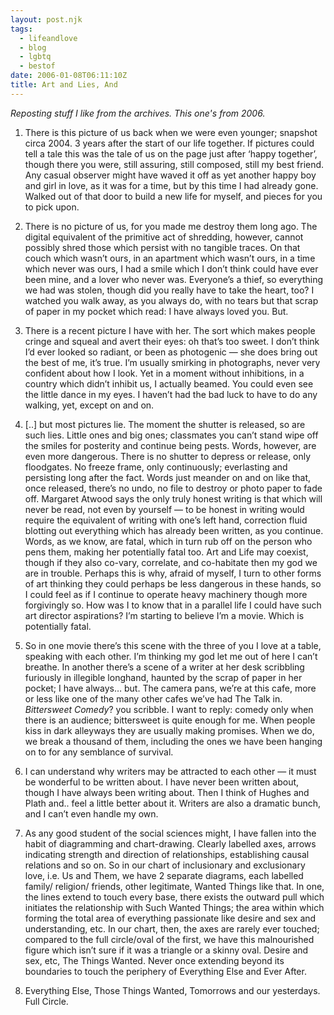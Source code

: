 ```yaml
---
layout: post.njk
tags:
  - lifeandlove
  - blog
  - lgbtq 
  - bestof
date: 2006-01-08T06:11:10Z
title: Art and Lies, And
---
```


_Reposting stuff I like from the archives. This one's from 2006._

1. There is this picture of us back when we were even younger; snapshot circa 2004. 3 years after the start of our life together. If pictures could tell a tale this was the tale of us on the page just after ‘happy together’, though there you were, still assuring, still composed, still my best friend. Any casual observer might have waved it off as yet another happy boy and girl in love, as it was for a time, but by this time I had already gone. Walked out of that door to build a new life for myself, and pieces for you to pick upon.

2. There is no picture of us, for you made me destroy them long ago. The digital equivalent of the primitive act of shredding, however, cannot possibly shred those which persist with no tangible traces. On that couch which wasn’t ours, in an apartment which wasn’t ours, in a time which never was ours, I had a smile which I don’t think could have ever been mine, and a lover who never was. Everyone’s a thief, so everything we had was stolen, though did you really have to take the heart, too? I watched you walk away, as you always do, with no tears but that scrap of paper in my pocket which read: I have always loved you. But.

3. There is a recent picture I have with her. The sort which makes people cringe and squeal and avert their eyes: oh that’s too sweet. I don’t think I’d ever looked so radiant, or been as photogenic — she does bring out the best of me, it’s true. I’m usually smirking in photographs, never very confident about how I look. Yet in a moment without inhibitions, in a country which didn’t inhibit us, I actually beamed. You could even see the little dance in my eyes. I haven’t had the bad luck to have to do any walking, yet, except on and on.

4. [..] but most pictures lie. The moment the shutter is released, so are such lies. Little ones and big ones; classmates you can’t stand wipe off the smiles for posterity and continue being pests. Words, however, are even more dangerous. There is no shutter to depress or release, only floodgates. No freeze frame, only continuously; everlasting and persisting long after the fact. Words just meander on and on like that, once released, there’s no undo, no file to destroy or photo paper to fade off. Margaret Atwood says the only truly honest writing is that which will never be read, not even by yourself — to be honest in writing would require the equivalent of writing with one’s left hand, correction fluid blotting out everything which has already been written, as you continue. Words, as we know, are fatal, which in turn rub off on the person who pens them, making her potentially fatal too. Art and Life may coexist, though if they also co-vary, correlate, and co-habitate then my god we are in trouble. Perhaps this is why, afraid of myself, I turn to other forms of art thinking they could perhaps be less dangerous in these hands, so I could feel as if I continue to operate heavy machinery though more forgivingly so. How was I to know that in a parallel life I could have such art director aspirations? I’m starting to believe I’m a movie. Which is potentially fatal.

5. So in one movie there’s this scene with the three of you I love at a table, speaking with each other. I’m thinking my god let me out of here I can’t breathe. In another there’s a scene of a writer at her desk scribbling furiously in illegible longhand, haunted by the scrap of paper in her pocket; I have always… but. The camera pans, we’re at this cafe, more or less like one of the many other cafes we’ve had The Talk in. _Bittersweet Comedy_? you scribble. I want to reply: comedy only when there is an audience; bittersweet is quite enough for me. When people kiss in dark alleyways they are usually making promises. When we do, we break a thousand of them, including the ones we have been hanging on to for any semblance of survival.

6. I can understand why writers may be attracted to each other — it must be wonderful to be written about. I have never been written about, though I have always been writing about. Then I think of Hughes and Plath and.. feel a little better about it. Writers are also a dramatic bunch, and I can’t even handle my own.

7. As any good student of the social sciences might, I have fallen into the habit of diagramming and chart-drawing. Clearly labelled axes, arrows indicating strength and direction of relationships, establishing causal relations and so on. So in our chart of inclusionary and exclusionary love, i.e. Us and Them, we have 2 separate diagrams, each labelled family/ religion/ friends, other legitimate, Wanted Things like that. In one, the lines extend to touch every base, there exists the outward pull which initiates the relationship with Such Wanted Things; the area within which forming the total area of everything passionate like desire and sex and understanding, etc. In our chart, then, the axes are rarely ever touched; compared to the full circle/oval of the first, we have this malnourished figure which isn’t sure if it was a triangle or a skinny oval. Desire and sex, etc, The Things Wanted. Never once extending beyond its boundaries to touch the periphery of Everything Else and Ever After.

8. Everything Else, Those Things Wanted, Tomorrows and our yesterdays. Full Circle.
